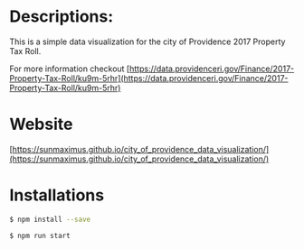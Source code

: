 # Descriptions:
This is a simple data visualization for the city of Providence 2017 Property Tax Roll.

For more information checkout [https://data.providenceri.gov/Finance/2017-Property-Tax-Roll/ku9m-5rhr](https://data.providenceri.gov/Finance/2017-Property-Tax-Roll/ku9m-5rhr)

# Website
[https://sunmaximus.github.io/city_of_providence_data_visualization/](https://sunmaximus.github.io/city_of_providence_data_visualization/)

# Installations
```bash
$ npm install --save
```

```bash
$ npm run start
```